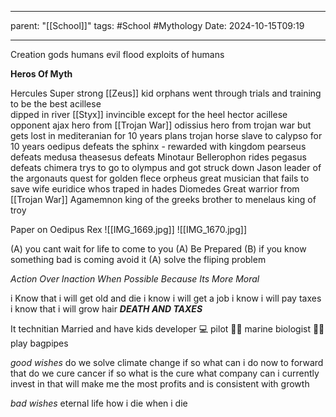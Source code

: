
---
parent: "[[School]]"
tags:
	#School
	#Mythology 
Date: 2024-10-15T09:19

---

Creation
	gods
		humans
			evil
				flood
					exploits of humans

**Heros Of Myth**

Hercules
	Super strong [[Zeus]] kid orphans went through trials and training to be the best
acillese\
	dipped in river [[Styx]] invincible except for the heel
hector 
	acillese opponent
ajax
	hero from [[Trojan War]]
odissius
	hero from trojan war but gets lost in mediteranian for 10 years
	plans trojan horse
	slave to calypso for 10 years
oedipus
	defeats the sphinx - rewarded with kingdom
pearseus 
	defeats medusa
theasesus
	defeats Minotaur
Bellerophon
	rides pegasus
	defeats chimera 
	trys to go to olympus and got struck down
Jason
	leader of the argonauts quest for golden flece
orpheus
	great musician that fails to save wife euridice whos traped in hades
Diomedes 
	Great warrior from [[Trojan War]]
Agamemnon
	king of the greeks
	brother to menelaus king of troy

Paper on Oedipus Rex
	![[IMG_1669.jpg]]
	![[IMG_1670.jpg]]

(A) you cant wait for life to come to you
(A) Be Prepared
(B) if you know something bad is coming avoid it 
(A) solve the fliping problem

*Action Over Inaction When Possible Because Its More Moral*

i Know that i will get old and die 
i know i will get a job
i know i will pay taxes
i know that i will grow hair
***DEATH AND TAXES***

It technitian
Married and have kids
developer 💻 
pilot 👨‍✈️ 
marine biologist 👨‍🔬 
play bagpipes

*good wishes*
do we solve climate change 
	if so what can i do now to forward that
do we cure cancer
	if so what is the cure
what company can i currently invest in that will make me the most profits and is consistent with growth

*bad wishes*
eternal life
how i die
when i die



